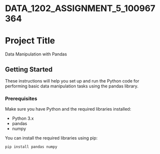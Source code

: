 # DATA_1202_ASSIGNMENT_5_100967364
# Project Title

Data Manipulation with Pandas

## Getting Started

These instructions will help you set up and run the Python code for performing basic data manipulation tasks using the pandas library.

### Prerequisites

Make sure you have Python and the required libraries installed:

- Python 3.x
- pandas
- numpy

You can install the required libraries using pip:

```bash
pip install pandas numpy
